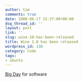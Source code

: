 ```yaml
---
author: tim
comments: true
date: 2008-06-17 15:37:00+00:00
dsq_thread_id: ''
layout: post
link: ''
slug: wine-10-has-been-released
title: Wine 1.0 has been released
wordpress_id: 138
category: Code
tags:
- ubuntu
---
```


[Big Day](http://www.winehq.org/) for software